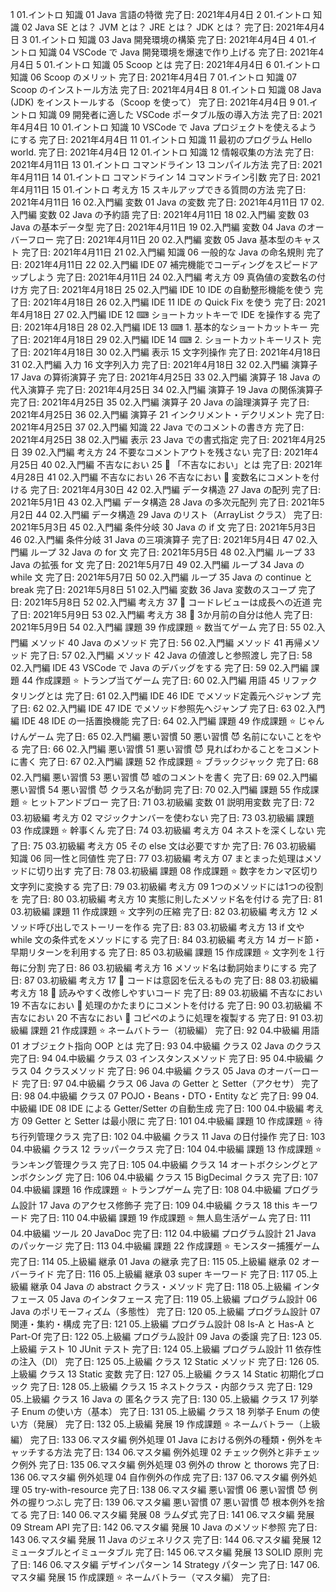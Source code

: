 1	01.イントロ	知識	                01	Java 言語の特徴		                                完了日: 2021年4月4日
2	01.イントロ	知識	                02	Java SE とは？ JVM とは？ JRE とは？ JDK とは？		完了日: 2021年4月4日
3	01.イントロ	知識	                03	Java 開発環境の構築					完了日: 2021年4月4日
4	01.イントロ	知識	                04	VSCode で Java 開発環境を爆速で作り上げる		完了日: 2021年4月4日
5	01.イントロ	知識	                05	Scoop とは						完了日: 2021年4月4日
6	01.イントロ	知識	                06	Scoop のメリット					完了日: 2021年4月4日
7	01.イントロ	知識	                07	Scoop のインストール方法				完了日: 2021年4月4日
8	01.イントロ	知識	                08	Java (JDK) をインストールする（Scoop を使って）		完了日: 2021年4月4日
9	01.イントロ	知識	                09	開発者に適した VSCode ポータブル版の導入方法		完了日: 2021年4月4日
10	01.イントロ	知識	                10	VSCode で Java プロジェクトを使えるようにする		完了日: 2021年4月4日
11	01.イントロ	知識	                11	最初のプログラム Hello world.		                完了日: 2021年4月4日
12	01.イントロ	知識	                12	情報収集の方法		                                完了日: 2021年4月11日
13	01.イントロ	コマンドライン	        13	コンパイル方法		                                完了日: 2021年4月11日
14	01.イントロ	コマンドライン	        14	コマンドライン引数					完了日: 2021年4月11日
15	01.イントロ	考え方	                15	スキルアップできる質問の方法		                完了日: 2021年4月11日
16	02.入門編	変数	                01	Java の変数						完了日: 2021年4月11日
17	02.入門編	変数	                02	Java の予約語		                                完了日: 2021年4月11日
18	02.入門編	変数	                03	Java の基本データ型					完了日: 2021年4月11日
19	02.入門編	変数	                04	Java のオーバーフロー		                        完了日: 2021年4月11日
20	02.入門編	変数	                05	Java 基本型のキャスト		                        完了日: 2021年4月11日
21	02.入門編	知識	                06	一般的な Java の命名規則				完了日: 2021年4月11日
22	02.入門編	IDE	                07	補完機能でコーディングをスピードアップしよう		完了日: 2021年4月11日
24	02.入門編	考え方	                09	真偽値の変数名の付け方		                        完了日: 2021年4月18日
25	02.入門編	IDE	                10	IDE の自動整形機能を使う				完了日: 2021年4月18日
26	02.入門編	IDE	                11	IDE の Quick Fix を使う					完了日: 2021年4月18日
27	02.入門編	IDE	                12	⌨ ショートカットキーで IDE を操作する			完了日: 2021年4月18日
28	02.入門編	IDE	                13	⌨ 1. 基本的なショートカットキー			完了日: 2021年4月18日
29	02.入門編	IDE	                14	⌨ 2. ショートカットキーリスト				完了日: 2021年4月18日
30	02.入門編	表示	                15	文字列操作						完了日: 2021年4月18日
31	02.入門編	入力	                16	文字列入力						完了日: 2021年4月18日
32	02.入門編	演算子	                17	Java の算術演算子					完了日: 2021年4月25日
33	02.入門編	演算子	                18	Java の代入演算子					完了日: 2021年4月25日
34	02.入門編	演算子	                19	Java の関係演算子					完了日: 2021年4月25日
35	02.入門編	演算子	                20	Java の論理演算子					完了日: 2021年4月25日
36	02.入門編	演算子	                21	インクリメント・デクリメント				完了日: 2021年4月25日
37	02.入門編	知識	                22	Java でのコメントの書き方				完了日: 2021年4月25日
38	02.入門編	表示	                23	Java での書式指定					完了日: 2021年4月25日
39	02.入門編	考え方	                24	不要なコメントアウトを残さない				完了日: 2021年4月25日
40	02.入門編	不吉なにおい	        25	🐽 「不吉なにおい」とは				完了日: 2021年4月28日
41	02.入門編	不吉なにおい	        26	不吉なにおい 🐽 変数名にコメントを付ける		完了日: 2021年4月30日
42	02.入門編	データ構造	        27	Java の配列						完了日: 2021年5月1日
43	02.入門編	データ構造	        28	Java の多次元配列					完了日: 2021年5月2日
44	02.入門編	データ構造	        29	Java のリスト（ArrayList クラス）			完了日: 2021年5月3日
45	02.入門編	条件分岐	        30	Java の if 文						完了日: 2021年5月3日
46	02.入門編	条件分岐	        31	Java の三項演算子					完了日: 2021年5月4日
47	02.入門編	ループ	                32	Java の for 文						完了日: 2021年5月5日
48	02.入門編	ループ	                33	Java の拡張 for 文					完了日: 2021年5月7日
49	02.入門編	ループ	                34	Java の while 文					完了日: 2021年5月7日
50	02.入門編	ループ	                35	Java の continue と break				完了日: 2021年5月8日
51	02.入門編	変数	                36	Java 変数のスコープ					完了日: 2021年5月8日
52	02.入門編	考え方	                37	🤔 コードレビューは成長への近道			完了日: 2021年5月9日
53	02.入門編	考え方	                38	🤔 3か月前の自分は他人					完了日: 2021年5月9日
54	02.入門編	課題	                39	作成課題 ⭐ 数当てゲーム				完了日: 
55	02.入門編	メソッド	        40	Java のメソッド						完了日: 
56	02.入門編	メソッド	        41	再帰メソッド						完了日: 
57	02.入門編	メソッド	        42	Java の値渡しと参照渡し					完了日: 
58	02.入門編	IDE	                43	VSCode で Java のデバッグをする				完了日: 
59	02.入門編	課題	                44	作成課題 ⭐ トランプ当てゲーム				完了日: 
60	02.入門編	用語	                45	リファクタリングとは					完了日: 
61	02.入門編	IDE	                46	IDE でメソッド定義元へジャンプ				完了日: 
62	02.入門編	IDE	                47	IDE でメソッド参照先へジャンプ				完了日: 
63	02.入門編	IDE	                48	IDE の一括置換機能					完了日: 
64	02.入門編	課題	                49	作成課題 ⭐ じゃんけんゲーム				完了日: 
65	02.入門編	悪い習慣	        50	悪い習慣 😈 名前にないことをやる			完了日: 
66	02.入門編	悪い習慣	        51	悪い習慣 😈 見ればわかることをコメントに書く		完了日: 
67	02.入門編	課題	                52	作成課題 ⭐ ブラックジャック				完了日: 
68	02.入門編	悪い習慣	        53	悪い習慣 😈 嘘のコメントを書く				完了日: 
69	02.入門編	悪い習慣	        54	悪い習慣 😈 クラス名が動詞				完了日: 
70	02.入門編	課題	                55	作成課題 ⭐ ヒットアンドブロー				完了日: 
71	03.初級編	変数	                01	説明用変数						完了日: 
72	03.初級編	考え方	                02	マジックナンバーを使わない				完了日: 
73	03.初級編	課題	                03	作成課題 ⭐ 幹事くん					完了日: 
74	03.初級編	考え方	                04	ネストを深くしない					完了日: 
75	03.初級編	考え方	                05	その else 文は必要ですか				完了日: 
76	03.初級編	知識	                06	同一性と同値性						完了日: 
77	03.初級編	考え方	                07	まとまった処理はメソッドに切り出す			完了日: 
78	03.初級編	課題	                08	作成課題 ⭐ 数字をカンマ区切り文字列に変換する		完了日: 
79	03.初級編	考え方	                09	1つのメソッドには1つの役割を				完了日: 
80	03.初級編	考え方	                10	実態に則したメソッド名を付ける				完了日: 
81	03.初級編	課題	                11	作成課題 ⭐ 文字列の圧縮				完了日: 
82	03.初級編	考え方	                12	メソッド呼び出しでストーリーを作る			完了日: 
83	03.初級編	考え方	                13	if 文や while 文の条件式をメソッドにする		完了日: 
84	03.初級編	考え方	                14	ガード節・早期リターンを利用する			完了日: 
85	03.初級編	課題	                15	作成課題 ⭐ 文字列を１行毎に分割			完了日: 
86	03.初級編	考え方	                16	メソッド名は動詞始まりにする				完了日: 
87	03.初級編	考え方	                17	🤔 コードは意図を伝えるもの				完了日: 
88	03.初級編	考え方	                18	🤔 読みやすく改修しやすいコード			完了日: 
89	03.初級編	不吉なにおい	        19	不吉なにおい 🐽 処理のかたまりにコメントを付ける	完了日: 
90	03.初級編	不吉なにおい	        20	不吉なにおい 🐽 コピペのように処理を複製する		完了日: 
91	03.初級編	課題	                21	作成課題 ⭐ ネームバトラー（初級編）			完了日: 
92	04.中級編	用語	                01	オブジェクト指向 OOP とは				完了日: 
93	04.中級編	クラス	                02	Java のクラス						完了日: 
94	04.中級編	クラス	                03	インスタンスメソッド					完了日: 
95	04.中級編	クラス	                04	クラスメソッド						完了日: 
96	04.中級編	クラス	                05	Java のオーバーロード					完了日: 
97	04.中級編	クラス	                06	Java の Getter と Setter（アクセサ）			完了日: 
98	04.中級編	クラス	                07	POJO・Beans・DTO・Entity など				完了日: 
99	04.中級編	IDE	                08	IDE による Getter/Setter の自動生成			完了日: 
100	04.中級編	考え方	                09	Getter と Setter は最小限に				完了日: 
101	04.中級編	課題	                10	作成課題 ⭐ 待ち行列管理クラス				完了日: 
102	04.中級編	クラス	                11	Java の日付操作						完了日: 
103	04.中級編	クラス	                12	ラッパークラス						完了日: 
104	04.中級編	課題	                13	作成課題 ⭐ ランキング管理クラス			完了日: 
105	04.中級編	クラス	                14	オートボクシングとアンボクシング			完了日: 
106	04.中級編	クラス	                15	BigDecimal クラス					完了日: 
107	04.中級編	課題	                16	作成課題 ⭐ トランプゲーム				完了日: 
108	04.中級編	プログラム設計	        17	Java のアクセス修飾子					完了日: 
109	04.中級編	クラス	                18	this キーワード						完了日: 
110	04.中級編	課題	                19	作成課題 ⭐ 無人島生活ゲーム				完了日: 
111	04.中級編	ツール	                20	JavaDoc							完了日: 
112	04.中級編	プログラム設計	        21	Java のパッケージ					完了日: 
113	04.中級編	課題	                22	作成課題 ⭐ モンスター捕獲ゲーム			完了日: 
114	05.上級編	継承	                01	Java の継承						完了日: 
115	05.上級編	継承	                02	オーバーライド						完了日: 
116	05.上級編	継承	                03	super キーワード					完了日: 
117	05.上級編	継承	                04	Java の abstract クラス・メソッド			完了日: 
118	05.上級編	インタフェース	        05	Java のインタフェース					完了日: 
119	05.上級編	プログラム設計	        06	Java のポリモーフィズム（多態性）			完了日: 
120	05.上級編	プログラム設計	        07	関連・集約・構成					完了日: 
121	05.上級編	プログラム設計	        08	Is-A と Has-A と Part-Of				完了日: 
122	05.上級編	プログラム設計	        09	Java の委譲						完了日: 
123	05.上級編	テスト	                10	JUnit テスト						完了日: 
124	05.上級編	プログラム設計	        11	依存性の注入（DI）					完了日: 
125	05.上級編	クラス	                12	Static メソッド						完了日: 
126	05.上級編	クラス	                13	Static 変数						完了日: 
127	05.上級編	クラス	                14	Static 初期化ブロック					完了日: 
128	05.上級編	クラス	                15	ネストクラス・内部クラス				完了日: 
129	05.上級編	クラス	                16	Java の 匿名クラス					完了日: 
130	05.上級編	クラス	                17	列挙子 Enum の使い方（基本）				完了日: 
131	05.上級編	クラス	                18	列挙子 Enum の使い方（発展）				完了日: 
132	05.上級編	発展	                19	作成課題 ⭐ ネームバトラー（上級編）			完了日: 
133	06.マスタ編	例外処理	        01	Java における例外の種類・例外をキャッチする方法		完了日: 
134	06.マスタ編	例外処理	        02	チェック例外と非チェック例外				完了日: 
135	06.マスタ編	例外処理	        03	例外の throw と thorows					完了日: 
136	06.マスタ編	例外処理	        04	自作例外の作成						完了日: 
137	06.マスタ編	例外処理	        05	try-with-resource					完了日: 
138	06.マスタ編	悪い習慣	        06	悪い習慣 😈 例外の握りつぶし				完了日: 
139	06.マスタ編	悪い習慣	        07	悪い習慣 😈 根本例外を捨てる				完了日: 
140	06.マスタ編	発展	                08	ラムダ式						完了日: 
141	06.マスタ編	発展	                09	Stream API						完了日: 
142	06.マスタ編	発展	                10	Java のメソッド参照					完了日: 
143	06.マスタ編	発展	                11	Java のジェネリクス					完了日: 
144	06.マスタ編	発展	                12	ミュータブルとイミュータブル				完了日: 
145	06.マスタ編	発展	                13	SOLID 原則						完了日: 
146	06.マスタ編	デザインパターン	14	Strategy パターン					完了日: 
147	06.マスタ編	発展	            	15	作成課題 ⭐ ネームバトラー（マスタ編）			完了日: 